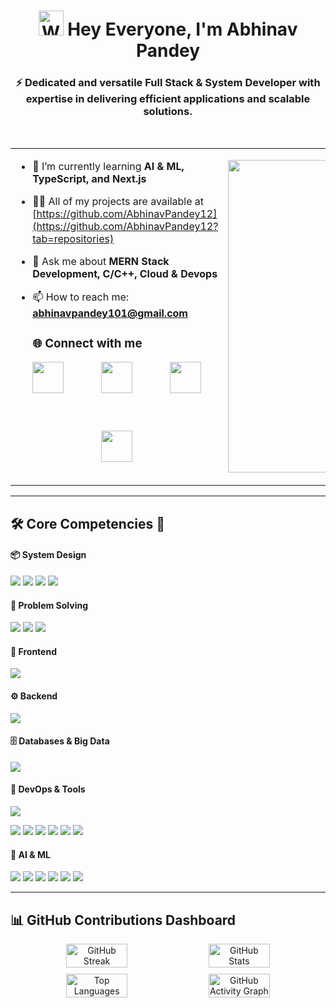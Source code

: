 <h1 align="center">
  <img src="https://media.giphy.com/media/hvRJCLFzcasrR4ia7z/giphy.gif" width="40px" alt="Waving Hand"/>  
  Hey Everyone, I'm Abhinav Pandey
</h1> 
<h3 align="center">⚡ Dedicated and versatile Full Stack & System Developer with expertise in delivering efficient applications and scalable solutions.</h3><br>


<table>
<tr>
<td width="40%" valign="top">

- 🌱 I’m currently learning **AI & ML, TypeScript, and Next.js**  
- 👨‍💻 All of my projects are available at [https://github.com/AbhinavPandey12](https://github.com/AbhinavPandey12?tab=repositories)  
- 💬 Ask me about **MERN Stack Development, C/C++, Cloud & Devops**  
- 📫 How to reach me: **abhinavpandey101@gmail.com**
  


  ### 🌐  Connect with me
  
<div align="center" style="display: flex; justify-content: center; gap: 60px; flex-wrap: wrap; flex-direction: space-evenly">

  <a href="https://www.linkedin.com/in/abhinav-pandey-465914223/" target="_blank" style="text-decoration : none; display : inline-block;">
    <img src="https://skillicons.dev/icons?i=linkedin" height="50"/>
  </a>

  <a href="https://www.hackerrank.com/profile/abhinavpandey101" target="_blank" style="text-decoration : none; display : inline-block;">
    <img src="https://img.icons8.com/external-tal-revivo-filled-tal-revivo/48/000000/external-hackerrank-is-a-technology-company-that-focuses-on-competitive-programming-logo-filled-tal-revivo.png" height="50"/>
  </a>

  <a href="https://leetcode.com/u/abhinavpandey101/" target="_blank" style="text-decoration : none; display : inline-block;">
    <img src="https://img.icons8.com/external-tal-revivo-shadow-tal-revivo/48/000000/external-level-up-your-coding-skills-and-quickly-land-a-job-logo-shadow-tal-revivo.png" height="50"/>
  </a>

  <a href="https://auth.geeksforgeeks.org/user/abhinavpandey101" target="_blank" style="text-decoration : none; display : inline-block;">
    <img src="https://img.icons8.com/color/48/000000/GeeksforGeeks.png" height="50"/>
  </a>

</div>



</td>
<td width="50%" valign="top">

<p align="center">
  <img src="https://media0.giphy.com/media/v1.Y2lkPTc5MGI3NjExcHA2Mmg3cW54amhxMm11am5uM3J0bnc4enVnbTl6anFhdXhwNWM2eCZlcD12MV9pbnRlcm5hbF9naWZfYnlfaWQmY3Q9Zw/qgQUggAC3Pfv687qPC/giphy.gif" alt="Coding" width="500"/>
</p>
</td>
</tr>
</table>

---

## 🛠️ Core Competencies 🧠



#### 📦 System Design  
<p align="left">  
  <img src="https://img.shields.io/badge/Microservices-4CAF50?style=for-the-badge" />  
  <img src="https://img.shields.io/badge/Distributed%20Systems-1976D2?style=for-the-badge" />  
  <img src="https://img.shields.io/badge/Event%20Driven-FF5722?style=for-the-badge" />  
  <img src="https://img.shields.io/badge/Database%20Architecture-64B5F6?style=for-the-badge" />  
</p>

#### 🧩 Problem Solving  
<p align="left">  
  <img src="https://img.shields.io/badge/LeetCode-FFA116?style=for-the-badge" />  
  <img src="https://img.shields.io/badge/Data%20Structures-6A1B9A?style=for-the-badge" />  
  <img src="https://img.shields.io/badge/Algorithms-9C27B0?style=for-the-badge" />  
</p>

#### 🎨 Frontend  
<p align="left">  
  <img src="https://skillicons.dev/icons?i=html,css,js,ts,react,angular,redux,bootstrap,tailwind,figma&perline=12" />  
</p>  

#### ⚙️ Backend  
<p align="left">  
  <img src="https://skillicons.dev/icons?i=nodejs,express,java,spring,py,django&perline=12" />  
</p>  

#### 🗄️ Databases & Big Data  
<p align="left">  
  <img src="https://skillicons.dev/icons?i=mongodb,mysql,postgres,graphql,firebase,hadoop&perline=12" />  
</p>  

#### 🔧 DevOps & Tools  
<p align="left">  
  <img src="https://skillicons.dev/icons?i=docker,jenkins,git,linux,aws,postman,cpp,opencv,pytorch&perline=12" />  
</p>  

<!-- Extra badges for tools not supported by skillicons.dev -->
<p align="left">  
<img src="https://img.shields.io/badge/Cassandra-1287B1?style=for-the-badge&logo=apache-cassandra&logoColor=white" />  
<img src="https://img.shields.io/badge/Hive-FDEE21?style=for-the-badge&logo=apache-hive&logoColor=black" />  
<img src="https://img.shields.io/badge/Matlab-FF7400?style=for-the-badge&logo=mathworks&logoColor=white" />  
<img src="https://img.shields.io/badge/Pandas-150458?style=for-the-badge&logo=pandas&logoColor=white" />  
<img src="https://img.shields.io/badge/Seaborn-3776AB?style=for-the-badge&logo=python&logoColor=white" /> 
<img src="https://img.shields.io/badge/PySpark-E25A1C?style=for-the-badge&logo=apachespark&logoColor=white" />
</p>  

#### 🤖 AI & ML  
<p align="left">  
  <img src="https://img.shields.io/badge/ChatGPT-74aa9c?style=for-the-badge&logo=openai&logoColor=white" />  
  <img src="https://img.shields.io/badge/GitHub%20Copilot-000000?style=for-the-badge&logo=githubcopilot&logoColor=white" />  
  <img src="https://img.shields.io/badge/Cursor-4A90E2?style=for-the-badge&logo=cursor&logoColor=white" />  
  <img src="https://img.shields.io/badge/LLaMA-FF6F00?style=for-the-badge&logo=meta&logoColor=white" />  
  <img src="https://img.shields.io/badge/OpenAI-412991?style=for-the-badge&logo=openai&logoColor=white" />  
  <img src="https://img.shields.io/badge/Mistral-AF67E9?style=for-the-badge&logo=mistral&logoColor=white" />  
</p>


---

## 📊 GitHub Contributions Dashboard  

<div align="center" style="display: flex; flex-wrap: wrap; justify-content: center; gap: 10px; margin: 10px;">

  <img src="https://github-readme-streak-stats.herokuapp.com?user=AbhinavPandey12&theme=radical&hide_border=true" alt="GitHub Streak" width="45%" />
  
  <img src="https://github-readme-stats.vercel.app/api?username=AbhinavPandey12&show_icons=true&theme=radical&hide_border=true" alt="GitHub Stats" width="45%" />
  
  <img src="https://github-readme-stats.vercel.app/api/top-langs/?username=AbhinavPandey12&layout=compact&theme=radical&hide_border=true" alt="Top Languages" width="45%" />
  
  <img src="https://github-readme-activity-graph.vercel.app/graph?username=AbhinavPandey12&theme=radical&hide_border=true" alt="GitHub Activity Graph" width="45%" />

</div>
